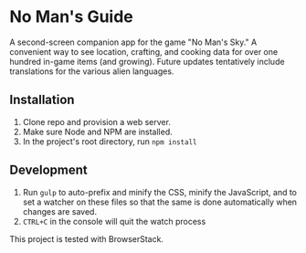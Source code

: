 # No Man's Guide

A second-screen companion app for the game "No Man's Sky." A convenient way to see location, crafting, and cooking data for over one hundred in-game items (and growing). Future updates tentatively include translations for the various alien languages.

## Installation
1. Clone repo and provision a web server.
2. Make sure Node and NPM are installed.
3. In the project's root directory, run `npm install`

## Development
1. Run `gulp` to auto-prefix and minify the CSS, minify the JavaScript, and to set a watcher on these files so that the same is done automatically when changes are saved.
2. `CTRL+C` in the console will quit the watch process

This project is tested with BrowserStack.